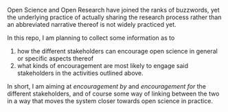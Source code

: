 Open Science and Open Research have joined the ranks of buzzwords, yet the underlying practice of actually sharing the research process rather than an abbreviated narrative thereof is not widely practiced yet.

In this repo, I am planning to collect some information as to

1. how the different stakeholders can encourage open science in general or specific aspects thereof
1. what kinds of encouragement are most likely to engage said stakeholders in the activities outlined above.

In short, I am aiming at _encouragement by_ and _encouragement for_ the different stakeholders, and of course some way of linking between the two in a way that moves the system closer towards open science in practice.

 
